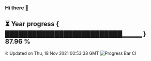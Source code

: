 ### Hi there 👋
⏳ Year progress { ██████████████████████████▁▁▁▁ } 87.96 %
---
⏰ Updated on Thu, 18 Nov 2021 00:53:38 GMT
![Progress Bar CI](https://github.com/liununu/liununu/workflows/Progress%20Bar%20CI/badge.svg)
